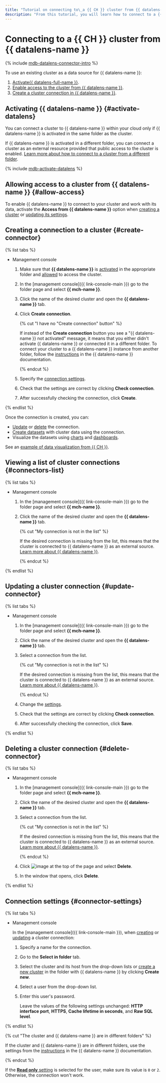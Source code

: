 ```yaml
---
title: "Tutorial on connecting to\_a {{ CH }} cluster from {{ datalens-name }}"
description: "From this tutorial, you will learn how to connect to a {{ CH }} cluster from {{ datalens-name }}."
---
```


# Connecting to a {{ CH }} cluster from {{ datalens-name }}

{% include [mdb-datalens-connector-intro](../../_includes/mdb/datalens-connector-intro.md) %}

To use an existing cluster as a data source for {{ datalens-name }}:
1. [Activate{{ datalens-full-name }}](#activate-datalens).
1. [Enable access to the cluster from {{ datalens-name }}](#allow-access).
1. [Create a cluster connection in {{ datalens-name }}](#create-connector).

## Activating {{ datalens-name }} {#activate-datalens}

You can connect a cluster to {{ datalens-name }} within your cloud only if {{ datalens-name }} is activated in the same folder as the cluster.

If {{ datalens-name }} is activated in a different folder, you can connect a cluster as an external resource provided that public access to the cluster is enabled. [Learn more about how to connect to a cluster from a different folder](../../datalens/operations/connection/create-clickhouse.md).

{% include [mdb-activate-datalens](../../_includes/mdb/datalens-activate.md) %}

## Allowing access to a cluster from {{ datalens-name }} {#allow-access}

To enable {{ datalens-name }} to connect to your cluster and work with its data, activate the **Access from {{ datalens-name }}** option when [creating a cluster](cluster-create.md) or [updating its settings](update.md#change-additional-settings).

## Creating a connection to a cluster {#create-connector}

{% list tabs %}

- Management console

   1. Make sure that **{{ datalens-name }}** is [activated](#activate-datalens) in the appropriate folder and [allowed](#allow-access) to access the cluster.
   1. In the [management console]({{ link-console-main }}) go to the folder page and select **{{ mch-name }}**.
   1. Click the name of the desired cluster and open the **{{ datalens-name }}** tab.
   1. Click **Create connection**.

      {% cut "I have no "Create connection" button" %}

      
      If instead of the **Create connection** button you see a "{{ datalens-name }} not activated" message, it means that you either didn't activate {{ datalens-name }} or connected it in a different folder. To connect your cluster to a {{ datalens-name }} instance from another folder, follow the [instructions](../../datalens/operations/connection/create-clickhouse.md) in the {{ datalens-name }} documentation.


      {% endcut %}

   1. Specify the [connection settings](#connector-settings).
   1. Check that the settings are correct by clicking **Check connection**.
   1. After successfully checking the connection, click **Create**.

{% endlist %}

Once the connection is created, you can:
* [Update](#update-connector) or [delete](#delete-connector) the connection.
* [Create datasets](../../datalens/concepts/dataset/index.md) with cluster data using the connection.
* Visualize the datasets using [charts](../../datalens/concepts/chart/index.md) and [dashboards](../../datalens/concepts/dashboard.md).


See an [example of data visualization from {{ CH }}](../../tutorials/datalens/data-from-ch-visualization.md).


## Viewing a list of cluster connections {#connectors-list}

{% list tabs %}

- Management console

   1. In the [management console]({{ link-console-main }}) go to the folder page and select **{{ mch-name }}**.
   1. Click the name of the desired cluster and open the **{{ datalens-name }}** tab.

      {% cut "My connection is not in the list" %}

      If the desired connection is missing from the list, this means that the cluster is connected to {{ datalens-name }} as an external source. [Learn more about {{ datalens-name }}](../../datalens/).

      {% endcut %}

{% endlist %}

## Updating a cluster connection {#update-connector}

{% list tabs %}

- Management console

   1. In the [management console]({{ link-console-main }}) go to the folder page and select **{{ mch-name }}**.
   1. Click the name of the desired cluster and open the **{{ datalens-name }}** tab.
   1. Select a connection from the list.

      {% cut "My connection is not in the list" %}

      If the desired connection is missing from the list, this means that the cluster is connected to {{ datalens-name }} as an external source. [Learn more about {{ datalens-name }}](../../datalens/).

      {% endcut %}

   1. Change the [settings](#connector-settings).
   1. Check that the settings are correct by clicking **Check connection**.
   1. After successfully checking the connection, click **Save**.

{% endlist %}

## Deleting a cluster connection {#delete-connector}

{% list tabs %}

- Management console

   1. In the [management console]({{ link-console-main }}) go to the folder page and select **{{ mch-name }}**.
   1. Click the name of the desired cluster and open the **{{ datalens-name }}** tab.
   1. Select a connection from the list.

      {% cut "My connection is not in the list" %}

      If the desired connection is missing from the list, this means that the cluster is connected to {{ datalens-name }} as an external source. [Learn more about {{ datalens-name }}](../../datalens/).

      {% endcut %}

   1. Click ![image](../../_assets/horizontal-ellipsis.svg) at the top of the page and select **Delete**.
   1. In the window that opens, click **Delete**.

{% endlist %}

## Connection settings {#connector-settings}

{% list tabs %}

- Management console

   In the [management console]({{ link-console-main }}), when [creating](#create-connector) or [updating](#update-connector) a cluster connection:
   1. Specify a name for the connection.
   1. Go to the **Select in folder** tab.
   1. Select the cluster and its host from the drop-down lists or [create a new cluster](cluster-create.md) in the folder with {{ datalens-name }} by clicking **Create new**.
   1. Select a user from the drop-down list.
   1. Enter this user's password.

      Leave the values of the following settings unchanged: **HTTP interface port**, **HTTPS**, **Cache lifetime in seconds**, and **Raw SQL level**.

{% endlist %}

{% cut "The cluster and {{ datalens-name }} are in different folders" %}

If the cluster and {{ datalens-name }} are in different folders, use the settings from the [instructions](../../datalens/operations/connection/create-clickhouse.md) in the {{ datalens-name }} documentation.

{% endcut %}

If the [**Read only** setting](cluster-users.md#setting-readonly) is selected for the user, make sure its value is `0` or `2`.
Otherwise, the connection won't work.